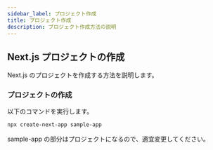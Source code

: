 ```yaml
---
sidebar_label: プロジェクト作成
title: プロジェクト作成
description: プロジェクト作成方法の説明
---
```


## Next.js プロジェクトの作成

Next.js のプロジェクトを作成する方法を説明します。

### プロジェクトの作成

以下のコマンドを実行します。

```bash
npx create-next-app sample-app
```

sample-app の部分はプロジェクトになるので、適宜変更してください。
